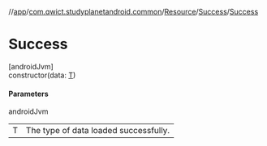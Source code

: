 //[app](../../../../index.md)/[com.qwict.studyplanetandroid.common](../../index.md)/[Resource](../index.md)/[Success](index.md)/[Success](-success.md)

# Success

[androidJvm]\
constructor(data: [T](index.md))

#### Parameters

androidJvm

| | |
|---|---|
| T | The type of data loaded successfully. |
